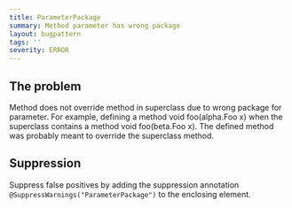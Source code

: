```yaml
---
title: ParameterPackage
summary: Method parameter has wrong package
layout: bugpattern
tags: ''
severity: ERROR
---
```


<!--
*** AUTO-GENERATED, DO NOT MODIFY ***
To make changes, edit the @BugPattern annotation or the explanation in docs/bugpattern.
-->


## The problem
Method does not override method in superclass due to wrong package for
parameter. For example, defining a method void foo(alpha.Foo x) when the
superclass contains a method void foo(beta.Foo x). The defined method was
probably meant to override the superclass method.

## Suppression
Suppress false positives by adding the suppression annotation `@SuppressWarnings("ParameterPackage")` to the enclosing element.
